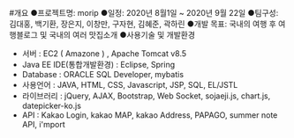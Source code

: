 #개요
●프로젝트명: morip
●일정: 2020년 8월1일 ~ 2020년 9월 22일
●팀구성: 김대홍, 백기환, 장은지, 이창만, 구자현, 김혜준, 곽하린
●개발 목표: 국내의 여행 후 여행블로그 및 국내의 여러 맛집소개
●사용기술 및 개발환경
- 서버 : EC2 ( Amazone ) , Apache Tomcat v8.5
- Java EE IDE(통합개발환경) : Eclipse, Spring
- Database : ORACLE SQL Developer, mybatis
- 사용언어 : JAVA, HTML, CSS, Javascript, JSP, SQL, EL/JSTL
- 라이브러리 : jQuery, AJAX, Bootstrap, Web Socket, sojaeji.js, chart.js, datepicker-ko.js
- API : Kakao Login, kakao MAP, kakao Address, PAPAGO, summer note API, i'mport
